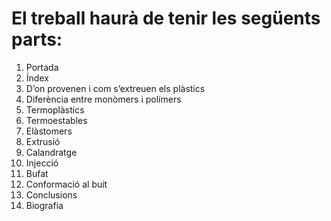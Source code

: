 
# El treball haurà de tenir les següents parts:


1. Portada
2. Índex
3. D’on provenen i com s’extreuen els plàstics
4. Diferència entre monòmers i polímers
5. Termoplàstics
6. Termoestables
7. Elàstomers
8. Extrusió
9. Calandratge
10. Injecció
11. Bufat
12. Conformació al buit
13. Conclusions
14. Biografia
